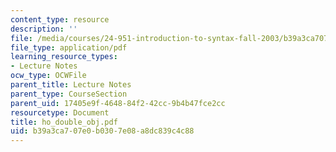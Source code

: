 ```yaml
---
content_type: resource
description: ''
file: /media/courses/24-951-introduction-to-syntax-fall-2003/b39a3ca707e0b0307e08a8dc839c4c88_ho_double_obj.pdf
file_type: application/pdf
learning_resource_types:
- Lecture Notes
ocw_type: OCWFile
parent_title: Lecture Notes
parent_type: CourseSection
parent_uid: 17405e9f-4648-84f2-42cc-9b4b47fce2cc
resourcetype: Document
title: ho_double_obj.pdf
uid: b39a3ca7-07e0-b030-7e08-a8dc839c4c88
---
```

